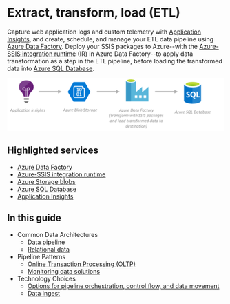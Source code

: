 # Extract, transform, load (ETL)

Capture web application logs and custom telemetry with [Application Insights](/azure/application-insights/app-insights-overview), and create, schedule, and manage your ETL data pipeline using [Azure Data Factory](/azure/data-factory/). Deploy your SSIS packages to Azure--with the [Azure-SSIS integration runtime](/azure/data-factory/tutorial-deploy-ssis-packages-azure) (IR) in Azure Data Factory--to apply data transformation as a step in the ETL pipeline, before loading the transformed data into [Azure SQL Database](/azure/sql-database/).

![ETL](./images/implementation-example_etl.png)

## Highlighted services

* [Azure Data Factory](/azure/data-factory/)
* [Azure-SSIS integration runtime](/azure/data-factory/tutorial-deploy-ssis-packages-azure)
* [Azure Storage blobs](/azure/storage/blobs/storage-blobs-introduction)
* [Azure SQL Database](/azure/sql-database/)
* [Application Insights](/azure/application-insights/app-insights-overview)

## In this guide

* Common Data Architectures
    * [Data pipeline](../common-architectures/data-pipeline.md)
    * [Relational data](../common-architectures/relational-data.md)
* Pipeline Patterns
    * [Online Transaction Processing (OLTP)](../pipeline-patterns/online-transaction-processing.md)
    * [Monitoring data solutions](../pipeline-patterns/monitoring-data-solutions.md)
* Technology Choices
    * [Options for pipeline orchestration, control flow, and data movement](../technology-choices/pipeline-orchestration-data-movement.md)
    * [Data ingest](../technology-choices/data-ingest.md)
